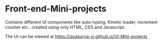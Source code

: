 # Front-end-Mini-projects

Contains different UI components like auto-typing, Kinetic loader, increment counter etc., created using only HTML, CSS and Javascript. 

The UI can be viewed at https://jayasurya-vj.github.io/UI-Mini-projects
